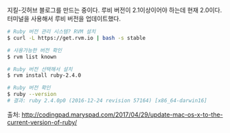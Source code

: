 지킬-깃허브 블로그를 만드는 중이다. 루비 버전이 2.1이상이어야 하는데 현재 2.0이다. 터미널을 사용해서 루비 버전을 업데이트했다.

```bash
# Ruby 버전 관리 시스템? RVM 설치
$ curl -L https://get.rvm.io | bash -s stable

# 사용가능한 버전 확인
$ rvm list known

# Ruby 버전 선택해서 설치
$ rvm install ruby-2.4.0

# Ruby 버전 확인
$ ruby --version
# 결과: ruby 2.4.0p0 (2016-12-24 revision 57164) [x86_64-darwin16]
```

출처: http://codingpad.maryspad.com/2017/04/29/update-mac-os-x-to-the-current-version-of-ruby/